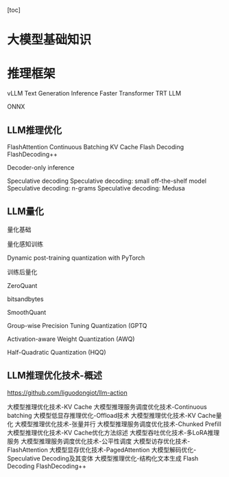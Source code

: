 [toc]

# 大模型基础知识

# 推理框架

vLLM Text Generation Inference Faster Transformer TRT LLM

ONNX

## LLM推理优化

FlashAttention Continuous Batching KV Cache Flash Decoding FlashDecoding++

Decoder-only inference

Speculative decoding Speculative decoding: small off-the-shelf model Speculative decoding: n-grams Speculative decoding: Medusa

## LLM量化

量化基础

量化感知训练

Dynamic post-training quantization with PyTorch

训练后量化

ZeroQuant

bitsandbytes

SmoothQuant

Group-wise Precision Tuning Quantization (GPTQ

Activation-aware Weight Quantization (AWQ)

Half-Quadratic Quantization (HQQ)


## LLM推理优化技术-概述
https://github.com/liguodongiot/llm-action

大模型推理优化技术-KV Cache
大模型推理服务调度优化技术-Continuous batching
大模型低显存推理优化-Offload技术
大模型推理优化技术-KV Cache量化
大模型推理优化技术-张量并行
大模型推理服务调度优化技术-Chunked Prefill
大模型推理优化技术-KV Cache优化方法综述
大模型吞吐优化技术-多LoRA推理服务
大模型推理服务调度优化技术-公平性调度
大模型访存优化技术-FlashAttention
大模型显存优化技术-PagedAttention
大模型解码优化-Speculative Decoding及其变体
大模型推理优化-结构化文本生成
Flash Decoding
FlashDecoding++
